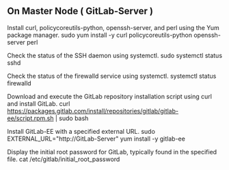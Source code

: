 ## On Master Node ( GitLab-Server )

Install curl, policycoreutils-python, openssh-server, and perl using the Yum package manager.
	sudo yum install -y curl policycoreutils-python openssh-server perl

Check the status of the SSH daemon using systemctl.
	sudo systemctl status sshd

Check the status of the firewalld service using systemctl.
	systemctl status firewalld

Download and execute the GitLab repository installation script using curl and install GitLab.
	curl https://packages.gitlab.com/install/repositories/gitlab/gitlab-ee/script.rpm.sh | sudo bash

Install GitLab-EE with a specified external URL.
	sudo EXTERNAL_URL="http://GitLab-Server" yum install -y gitlab-ee

Display the initial root password for GitLab, typically found in the specified file.
	cat /etc/gitlab/initial_root_password

